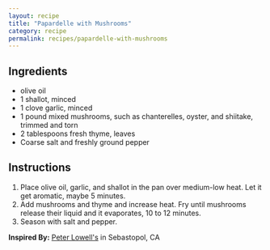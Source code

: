 ```yaml
---
layout: recipe
title: "Papardelle with Mushrooms"
category: recipe
permalink: recipes/papardelle-with-mushrooms
---
```


## Ingredients
- olive oil
- 1 shallot, minced
- 1 clove garlic, minced
- 1 pound mixed mushrooms, such as chanterelles, oyster, and shiitake, trimmed and torn
- 2 tablespoons fresh thyme, leaves
- Coarse salt and freshly ground pepper

## Instructions
1. Place olive oil, garlic, and shallot in the pan over medium-low heat. Let it get aromatic, maybe 5 minutes.
2. Add mushrooms and thyme and increase heat. Fry until mushrooms release their liquid and it evaporates, 10 to 12 minutes.
3. Season with salt and pepper.

**Inspired By:** [Peter Lowell's](http://peterlowells.com/) in Sebastopol, CA